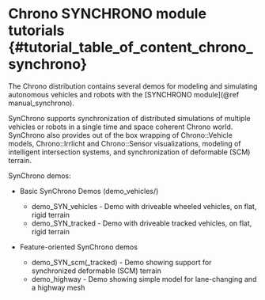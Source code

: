 Chrono SYNCHRONO module tutorials {#tutorial_table_of_content_chrono_synchrono}
===============================

The Chrono distribution contains several demos for modeling and simulating autonomous vehicles and robots with the [SYNCHRONO module](@ref manual_synchrono).

SynChrono supports synchronization of distributed simulations of multiple vehicles or robots in a single time and space coherent Chrono world. SynChrono also provides out of the box wrapping of Chrono::Vehicle models, Chrono::Irrlicht and Chrono::Sensor visualizations, modeling of intelligent intersection systems, and synchronization of deformable (SCM) terrain.

SynChrono demos:

* Basic SynChrono Demos (demo_vehicles/)
    * demo_SYN_vehicles - Demo with driveable wheeled vehicles, on flat, rigid terrain
    * demo_SYN_tracked - Demo with driveable tracked vehicles, on flat, rigid terrain

* Feature-oriented SynChrono demos
    * demo_SYN_scm(_tracked) - Demo showing support for synchronized deformable (SCM) terrain
    * demo_highway - Demo showing simple model for lane-changing and a highway mesh
